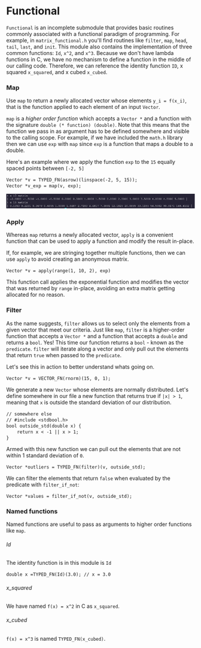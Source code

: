 # Functional

`Functional` is an incomplete submodule that provides basic routines commonly associated with a functional paradigm of programming. For example, in `matrix_functional.h` you'll find routines like `filter`, `map`, `head`, `tail`, `last`, and `init`. This module also contains the implementation of three common functions: `Id`, `x^2`, and `x^3`. Because we don't have lambda functions in C, we have no mechanism to define a function in the middle of our calling code. Therefore, we can reference the identity function `ID`, x squared `x_squared`, and x cubed `x_cubed`.

### Map
Use `map` to return a newly allocated vector whose elements `y_i = f(x_i)`, that is the function applied to each element of an input `Vector`.

`map` is a _higher order function_ which accepts a `Vector *` and a function with the signature `double (* function) (double)`. Note that this means that the function we pass in as argument has to be defined somewhere and visible to the calling scope. For example, if we have included the `math.h` library then we can use `exp` with `map` since `exp` is a function that maps a double to a double.

Here's an example where we apply the function `exp` to the `15` equally spaced points between `[-2, 5]`
```
Vector *v = TYPED_FN(asrow)(linspace(-2, 5, 15));
Vector *v_exp = map(v, exp);
```
<!-- Which outputs: -->
![this photo](../media/map_test.png)
### Apply

Whereas `map` returns a newly allocated vector, `apply` is a convenient function that can be used to apply a function and modify the result in-place.

If, for example, we are stringing together multiple functions, then we can use `apply` to avoid creating an anonymous matrix.

```
Vector *v = apply(range(1, 10, 2), exp)
```

This function call applies the exponential function and modifies the vector that was returned by `range` in-place, avoiding an extra matrix getting allocated for no reason.

### Filter

As the name suggests, `filter` allows us to select only the elements from a given vector that meet our criteria. Just like `map`, `filter` is a higher-order function that accepts a `Vector *` and a function that accepts a `double` and returns a `bool`. Yes! This time our function returns a `bool` - known as the `predicate`. `filter` will iterate along a vector and only pull out the elements that return `true` when passed to the `predicate`.

Let's see this in action to better understand whats going on.
```
Vector *v = VECTOR_FN(rnorm)(15, 0, 1);
```
We generate a new `Vector` whose elements are normally distributed. Let's define somewhere in our file a new function that returns true if `|x| > 1`, meaning that `x` is outside the standard deviation of our distribution.

```
// somewhere else
// #include <stdbool.h>
bool outside_std(double x) {
    return x < -1 || x > 1;
}
```

Armed with this new function we can pull out the elements that are not within 1 standard deviation of `0`.

```
Vector *outliers = TYPED_FN(filter)(v, outside_std);
```

We can filter the elements that return `false` when evaluated by the predicate with `filter_if_not`:

```
Vector *values = filter_if_not(v, outside_std);
```




### Named functions
Named functions are useful to pass as arguments to higher order functions like `map`.
###### Id
The identity function is in this module is `Id`

```
double x =TYPED_FN(Id)(3.0); // x = 3.0
```

<!-- One interesting way to use the identity function is to clone a matrix: -->

###### x_squared

We have named `f(x) = x^2` in C as `x_squared`.

###### x_cubed

`f(x) = x^3` is named `TYPED_FN(x_cubed)`.
